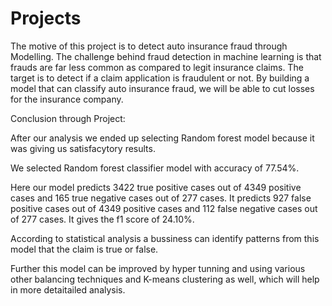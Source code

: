 # Projects

The motive of this project is to detect auto insurance fraud through Modelling.
The challenge behind fraud detection in machine learning is that frauds are far less common as compared to legit insurance claims. 
The target is to detect if a claim application is fraudulent or not.
By building a model that can classify auto insurance fraud, we will be able to cut losses for the insurance company.

Conclusion through Project:

After our analysis we ended up selecting Random forest model because it was giving us  satisfacytory results.

We selected Random forest classifier model with accuracy of 77.54%.

Here our model predicts 3422 true positive cases out of 4349 positive cases and 165 true negative cases out of 277 cases. It predicts 927 false positive cases out of 4349 positive cases and 112 false negative cases out of 277 cases. It gives the f1 score of 24.10%.

According to statistical analysis a bussiness can identify patterns from this model that the claim is true or false.

Further this model can be improved by hyper tunning and using various other balancing techniques and K-means clustering as well, which will help in more detaitailed analysis.

